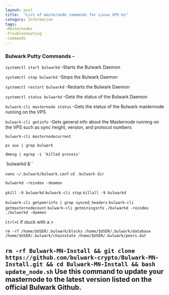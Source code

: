 ```yaml
---
layout: post
title:  "List of masternode commands for Linux VPS'es"
category: Information
tags:
-Masternodes
-Troubleshooting
-Commands
---
```


### Bulwark Putty Commands -

`systemctl start bulwarkd`
-Starts the Bulwark Daemon

`systemctl stop bulwarkd`
-Stops the Bulwark Daemon

`systemctl restart bulwarkd`
-Restarts the Bulwark Daemon

`systemctl status bulwarkd`
-Gets the status of the Bulwark Daemon

`bulwark-cli masternode status`
-Gets the status of the Bulwark masternode running on the VPS

`bulwark-cli getinfo`
-Gets general info about the Masternode running on the VPS such as sync height, version, and protocol numbers

`bulwark-cli masternodecurrent`

`ps aux | grep bulwark`

`dmesg | egrep -i 'killed process'`

`bulwarkd &``


`nano ~/.bulwark/bulwark.conf`
`cd .bulwark dir`

`bulwarkd -reindex -deamon`

`pkill -9 bulwarkd`
`bulwark-cli stop`
`killall -9 bulwarkd`

`bulwark-cli getpeerinfo | grep synced_headers`
`bulwark-cli getmasternodecount`
`bulwark-cli getmininginfo`
`./bulwarkd -reindex`
`./bulwarkd -daemon`

`Ctrl+C` if stuck with a >

`rm -rf /home/$USER/.bulwark/blocks /home/$USER/.bulwark/database
 /home/$USER/.bulwark/chainstate /home/$USER/.bulwark/peers.dat`


`rm -rf Bulwark-MN-Install && git clone https://github.com/bulwark-crypto/Bulwark-MN-Install.git && cd Bulwark-MN-Install && bash update_node.sh`
Use this command to update your masternode to the latest version listed on the official Bulwark Github.
---
